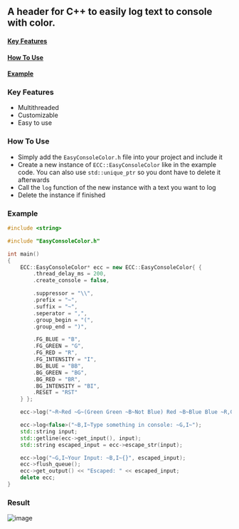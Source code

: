 ## A header for C++ to easily log text to console with color.
#### [Key Features](https://github.com/PlayboyPrime/EasyConsoleColor?tab=readme-ov-file#key-features-1)
#### [How To Use](https://github.com/PlayboyPrime/EasyConsoleColor?tab=readme-ov-file#how-to-use-1)
#### [Example](https://github.com/PlayboyPrime/EasyConsoleColor?tab=readme-ov-file#example-1)

### Key Features
- Multithreaded
- Customizable
- Easy to use

### How To Use
- Simply add the `EasyConsoleColor.h` file into your project and include it
- Create a new instance of `ECC::EasyConsoleColor` like in the example code. You can also use `std::unique_ptr` so you dont have to delete it afterwards
- Call the `log` function of the new instance with a text you want to log
- Delete the instance if finished

### Example
```c++
#include <string>

#include "EasyConsoleColor.h"

int main()
{
	ECC::EasyConsoleColor* ecc = new ECC::EasyConsoleColor{ {
		.thread_delay_ms = 200,
		.create_console = false,

		.suppressor = "\\",
		.prefix = "~",
		.suffix = "~",
		.seperator = ",",
		.group_begin = "(",
		.group_end = ")",

		.FG_BLUE = "B",
		.FG_GREEN = "G",
		.FG_RED = "R",
		.FG_INTENSITY = "I",
		.BG_BLUE = "BB",
		.BG_GREEN = "BG",
		.BG_RED = "BR",
		.BG_INTENSITY = "BI",
		.RESET = "RST"
	} };

	ecc->log("~R~Red ~G~(Green Green ~B~Not Blue) Red ~B~Blue Blue ~R,G~Red and Green");

	ecc->log<false>("~B,I~Type something in console: ~G,I~");
	std::string input;
	std::getline(ecc->get_input(), input);
	std::string escaped_input = ecc->escape_str(input);

	ecc->log("~G,I~Your Input: ~B,I~{}", escaped_input);
	ecc->flush_queue();
	ecc->get_output() << "Escaped: " << escaped_input;
	delete ecc;
}
```

### Result
![image](https://github.com/user-attachments/assets/5e09148d-9494-4d23-823a-2b4e05551ba0)

